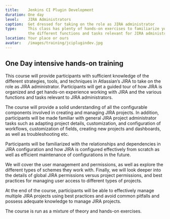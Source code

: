 ```yaml
---
title:    Jenkins CI Plugin Development
duration: One day
level:    JIRA Administrators
caption:  Get dressed for taking on the role as JIRA administrator
type:     This class has plenty of hands-on exercises to familiarize you with
          the different functions and tasks relevant for JIRA administrators
location: Your place or ours
avatar:   /images/training/jciplugindev.jpg
---
```


## One Day intensive hands-on training
This course will provide participants with sufficient knowledge of the different strategies, tools, and techniques in Atlassian’s JIRA to take on the role as JIRA administrator.
Participants will get a guided tour of how JIRA is organized and get hands-on experience working with JIRA and the various functions and tasks relevant to JIRA administrators.

The course will provide a solid understanding of all the configurable components involved in creating and managing JIRA projects. In addition, participants will be made familiar with general JIRA project administrator tasks such as adapting project details, customization, and configuration of workflows, customization of fields, creating new projects and dashboards, as well as troubleshooting etc.

Participants will be familiarized with the relationships and dependencies in JIRA configuration and how JIRA is configured effectively from scratch as well as efficient maintenance of configurations in the future.

We will cover the user management and permissions, as well as explore the different types of schemes they work with. Finally, we will look deeper into the details of global JIRA permissions versus project permissions, and best practices for managing user access to different types of projects.

At the end of the course, participants will be able to effectively manage multiple JIRA projects using best practices and avoid common pitfalls and possess adequate knowledge to manage JIRA projects.

The course is run as a mixture of theory and hands-on exercises.
